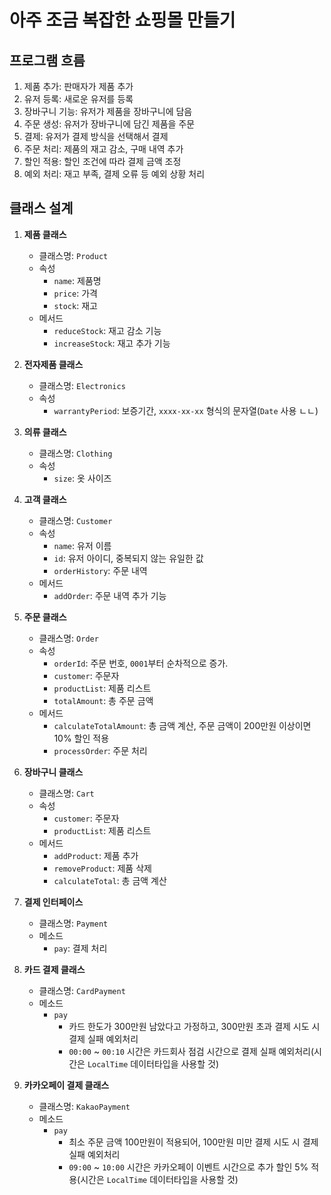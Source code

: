 # 아주 조금 복잡한 쇼핑몰 만들기

## 프로그램 흐름

1. 제품 추가: 판매자가 제품 추가
2. 유저 등록: 새로운 유저를 등록
3. 장바구니 기능: 유저가 제품을 장바구니에 담음
4. 주문 생성: 유저가 장바구니에 담긴 제품을 주문
5. 결제: 유저가 결제 방식을 선택해서 결제
6. 주문 처리: 제품의 재고 감소, 구매 내역 추가
7. 할인 적용: 할인 조건에 따라 결제 금액 조정
8. 예외 처리: 재고 부족, 결제 오류 등 예외 상황 처리

## 클래스 설계

1. **제품 클래스**
    - 클래스명: `Product`
    - 속성
        - `name`: 제품명
        - `price`: 가격
        - `stock`: 재고
    - 메서드
        - `reduceStock`: 재고 감소 기능
        - `increaseStock`: 재고 추가 기능

2. **전자제품 클래스**
    - 클래스명: `Electronics`
    - 속성
        - `warrantyPeriod`: 보증기간, `xxxx-xx-xx` 형식의 문자열(`Date` 사용 ㄴㄴ)

3. **의류 클래스**
    - 클래스명: `Clothing`
    - 속성
        - `size`: 옷 사이즈

4. **고객 클래스**
    - 클래스명: `Customer`
    - 속성
        - `name`: 유저 이름
        - `id`: 유저 아이디, 중복되지 않는 유일한 값
        - `orderHistory`: 주문 내역
    - 메서드
        - `addOrder`: 주문 내역 추가 기능

5. **주문 클래스**
    - 클래스명: `Order`
    - 속성
        - `orderId`: 주문 번호, `0001`부터 순차적으로 증가.
        - `customer`: 주문자
        - `productList`: 제품 리스트
        - `totalAmount`: 총 주문 금액
    - 메서드
        - `calculateTotalAmount`: 총 금액 계산, 주문 금액이 200만원 이상이면 10% 할인 적용
        - `processOrder`: 주문 처리

6. **장바구니 클래스**
    - 클래스명: `Cart`
    - 속성
        - `customer`: 주문자
        - `productList`: 제품 리스트
    - 메서드
        - `addProduct`: 제품 추가
        - `removeProduct`: 제품 삭제
        - `calculateTotal`: 총 금액 계산

7. **결제 인터페이스**
    - 클래스명: `Payment`
    - 메소드
        - `pay`: 결제 처리

8. **카드 결제 클래스**
    - 클래스명: `CardPayment`
    - 메소드
        - `pay`
            - 카드 한도가 300만원 남았다고 가정하고, 300만원 초과 결제 시도 시 결제 실패 예외처리
            - `00:00` ~ `00:10` 시간은 카드회사 점검 시간으로 결제 실패 예외처리(시간은 `LocalTime` 데이터타입을 사용할 것)

9. **카카오페이 결제 클래스**
    - 클래스명: `KakaoPayment`
    - 메소드
        - `pay`
            - 최소 주문 금액 100만원이 적용되어, 100만원 미만 결제 시도 시 결제 실패 예외처리
            - `09:00` ~ `10:00` 시간은 카카오페이 이벤트 시간으로 추가 할인 5% 적용(시간은 `LocalTime` 데이터타입을 사용할 것)